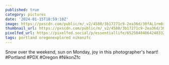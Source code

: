 ```yaml
---
published: true
category: pictures
date: '2024-01-15T18:59:10Z'
image: https://pxscdn.com/public/m/_v2/4580/3b17271c9-2ea36d/30fAL1rm0r0b/xNAuw3f0csalBLqH9FN4uwOrlPzeTOBHaCiSOy6L.jpg
thumbnail_url: https://pxscdn.com/public/m/_v2/4580/3b17271c9-2ea36d/30fAL1rm0r0b/xNAuw3f0csalBLqH9FN4uwOrlPzeTOBHaCiSOy6L_thumb.jpg
pixelfed_url: https://pixelfed.social/p/essentiallife/652584840642483329
tags: portland oregonexplored nikonzfc
---
```


Snow over the weekend, sun on Monday, joy in this photographer's heart!  
#Portland #PDX #Oregon #NikonZfc